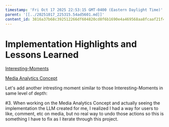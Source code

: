 ```yaml
---
timestamp: 'Fri Oct 17 2025 22:53:15 GMT-0400 (Eastern Daylight Time)'
parent: '[[../20251017_225315.54ad5601.md]]'
content_id: 3816a37b68c392512266df604820cd8f6b1690e4a469568aa8fcaaf21f4f91a6
---
```


# Implementation Highlights and Lessons Learned

[Interesting-Moments](interesting-moments-prev-context.md)

[Media Analytics Concept](concepts/MediaAnalytics/MediaAnalytics.md)

Let's add another intresting moment similar to those Interesting-Moments in same level of depth:

\#3. When working on the Media Analytics Concept and actually seeing the implementation the LLM created for me, I realized I had a way for users to like, comment, etc on media, but no real way to undo those actions so this is something I have to fix as I iterate through this project.
